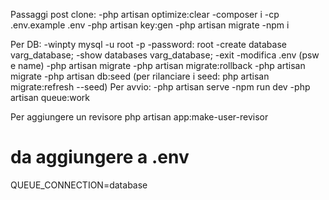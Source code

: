Passaggi post clone:
-php artisan optimize:clear
-composer i
-cp .env.example .env
-php artisan key:gen
-php artisan migrate
-npm i

Per DB:
-winpty mysql -u root -p
-password: root
-create database varg_database;
-show databases varg_database;
-exit
-modifica .env (psw e name)
-php artisan migrate
-php artisan migrate:rollback
-php artisan migrate
-php artisan db:seed (per rilanciare i seed: php artisan migrate:refresh --seed)
Per avvio:
-php artisan serve
-npm run dev
-php artisan queue:work

Per aggiungere un revisore
php artisan app:make-user-revisor <emailUtente>

# da aggiungere a .env
QUEUE_CONNECTION=database